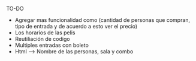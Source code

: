 TO-DO

- Agregar mas funcionalidad como (cantidad de personas que compran, tipo de entrada y de acuerdo a esto ver el precio)
- Los horarios de las pelis
- Reutiliación de codigo
- Multiples entradas con boleto
- Html --> Nombre de las personas, sala y combo